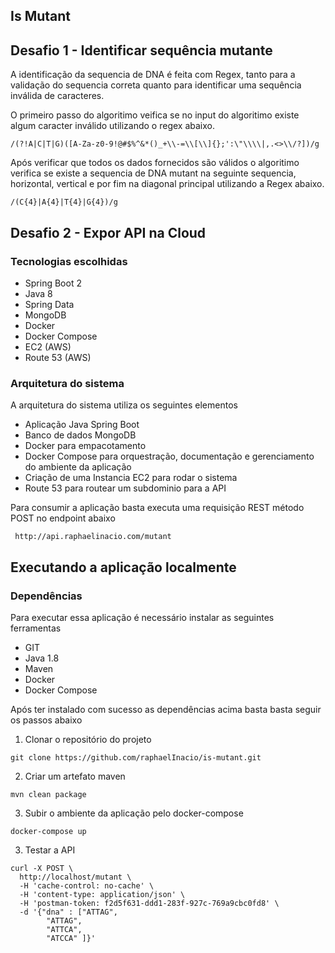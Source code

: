 ## Is Mutant


## Desafio 1 - Identificar sequência mutante

A identificação da sequencia de DNA é feita com Regex, tanto para a validação do sequencia correta quanto para identificar uma sequência inválida de caracteres.

O primeiro passo do algoritimo veifica  se no input do algoritimo existe algum caracter inválido utilizando o regex abaixo.
  
```
/(?!A|C|T|G)([A-Za-z0-9!@#$%^&*()_+\\-=\\[\\]{};':\"\\\\|,.<>\\/?])/g
```

Após verificar que todos os dados fornecidos são válidos o algoritimo verifica se existe a sequencia de DNA mutant na seguinte sequencia, horizontal, vertical e por fim na diagonal principal utilizando a Regex abaixo. 
```
/(C{4}|A{4}|T{4}|G{4})/g
```

## Desafio  2 - Expor API na Cloud

### Tecnologias escolhidas

- Spring Boot 2
- Java 8
- Spring Data
- MongoDB
- Docker
- Docker Compose
- EC2 (AWS)
- Route 53 (AWS)

### Arquitetura do sistema

A arquitetura do sistema utiliza os seguintes elementos 

- Aplicação Java Spring Boot  
- Banco de dados MongoDB
- Docker para empacotamento 
- Docker Compose para orquestração, documentação e gerenciamento do ambiente da aplicação
- Criação de uma Instancia EC2  para rodar o sistema
- Route 53 para routear um subdominio para a API

Para consumir a aplicação basta executa uma requisição REST método POST no endpoint abaixo
```
 http://api.raphaelinacio.com/mutant
```


## Executando a aplicação localmente

###  Dependências

Para executar essa aplicação é necessário instalar as seguintes ferramentas
- GIT
- Java 1.8
- Maven
- Docker
- Docker Compose

Após ter instalado com sucesso as dependências acima basta basta seguir os passos abaixo

 1. Clonar o repositório do projeto

```
git clone https://github.com/raphaelInacio/is-mutant.git
```

 2. Criar um artefato maven

```
mvn clean package
```

 3. Subir o ambiente da aplicação pelo docker-compose

```
docker-compose up 
```

3. Testar a API
```
curl -X POST \
  http://localhost/mutant \
  -H 'cache-control: no-cache' \
  -H 'content-type: application/json' \
  -H 'postman-token: f2d5f631-ddd1-283f-927c-769a9cbc0fd8' \
  -d '{"dna" : ["ATTAG",
        "ATTAG",
        "ATTCA",
        "ATCCA" ]}'
```


